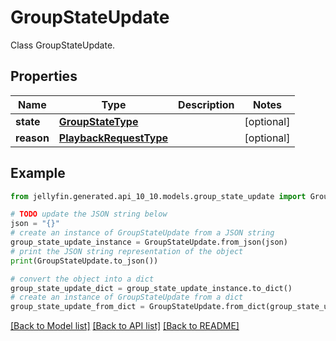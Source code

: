 # GroupStateUpdate

Class GroupStateUpdate.

## Properties

Name | Type | Description | Notes
------------ | ------------- | ------------- | -------------
**state** | [**GroupStateType**](GroupStateType.md) |  | [optional] 
**reason** | [**PlaybackRequestType**](PlaybackRequestType.md) |  | [optional] 

## Example

```python
from jellyfin.generated.api_10_10.models.group_state_update import GroupStateUpdate

# TODO update the JSON string below
json = "{}"
# create an instance of GroupStateUpdate from a JSON string
group_state_update_instance = GroupStateUpdate.from_json(json)
# print the JSON string representation of the object
print(GroupStateUpdate.to_json())

# convert the object into a dict
group_state_update_dict = group_state_update_instance.to_dict()
# create an instance of GroupStateUpdate from a dict
group_state_update_from_dict = GroupStateUpdate.from_dict(group_state_update_dict)
```
[[Back to Model list]](../README.md#documentation-for-models) [[Back to API list]](../README.md#documentation-for-api-endpoints) [[Back to README]](../README.md)


